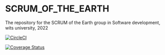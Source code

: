 # SCRUM_OF_THE_EARTH
The repository for the SCRUM of the Earth group in Software development, wits university, 2022


[![CircleCI](https://circleci.com/gh/CiaranOtter/SCRUM_OF_THE_EARTH/tree/main.svg?style=svg)](https://circleci.com/gh/CiaranOtter/SCRUM_OF_THE_EARTH/tree/main)

[![Coverage Status](https://coveralls.io/repos/github/CiaranOtter/SCRUM_OF_THE_EARTH/badge.svg?branch=main)](https://coveralls.io/github/CiaranOtter/SCRUM_OF_THE_EARTH?branch=main)
